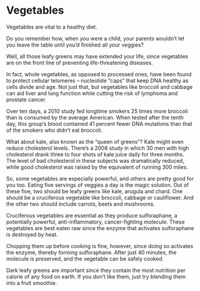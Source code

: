 # Vegetables

Vegetables are vital to a healthy diet.

Do you remember how, when you were a child, your parents wouldn’t let you leave the table until you’d finished all your veggies?

Well, all those leafy greens may have extended your life, since vegetables are on the front line of preventing life-threatening diseases.

In fact, whole vegetables, as opposed to processed ones, have been found to protect cellular telomeres – nucleotide “caps” that keep DNA healthy as cells divide and age. Not just that, but vegetables like broccoli and cabbage can aid liver and lung function while cutting the risk of lymphoma and prostate cancer.

Over ten days, a 2010 study fed longtime smokers 25 times more broccoli than is consumed by the average American. When tested after the tenth day, this group’s blood contained 41 percent fewer DNA mutations than that of the smokers who didn’t eat broccoli.

What about kale, also known as the “queen of greens”? Kale might even reduce cholesterol levels. There’s a 2008 study in which 30 men with high cholesterol drank three to four shots of kale juice daily for three months. The level of bad cholesterol in these subjects was dramatically reduced, while good cholesterol was raised by the equivalent of running 300 miles.

So, some vegetables are especially powerful, and others are pretty good for you too. Eating five servings of veggies a day is the magic solution. Out of these five, two should be leafy greens like kale, arugula and chard. One should be a cruciferous vegetable like broccoli, cabbage or cauliflower. And the other two should include carrots, beets and mushrooms.

Cruciferous vegetables are essential as they produce sulforaphane, a potentially powerful, anti-inflammatory, cancer-fighting molecule. These vegetables are best eaten raw since the enzyme that activates sulforaphane is destroyed by heat.

Chopping them up before cooking is fine, however, since doing so activates the enzyme, thereby forming sulforaphane. After just 40 minutes, the molecule is preserved, and the vegetable can be safely cooked.

Dark leafy greens are important since they contain the most nutrition per calorie of any food on earth. If you don’t like them, just try blending them into a fruit smoothie.